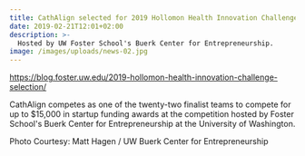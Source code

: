 ```yaml
---
title: CathAlign selected for 2019 Hollomon Health Innovation Challenge finals
date: 2019-02-21T12:01+02:00
description: >-
  Hosted by UW Foster School's Buerk Center for Entrepreneurship.
image: /images/uploads/news-02.jpg
---
```


https://blog.foster.uw.edu/2019-hollomon-health-innovation-challenge-selection/

CathAlign competes as one of the twenty-two finalist teams to compete for up to $15,000 in startup funding awards at the competition hosted by Foster School's Buerk Center for Entrepreneurship at the University of Washington.


Photo Courtesy: Matt Hagen / UW Buerk Center for Entrepreneurship